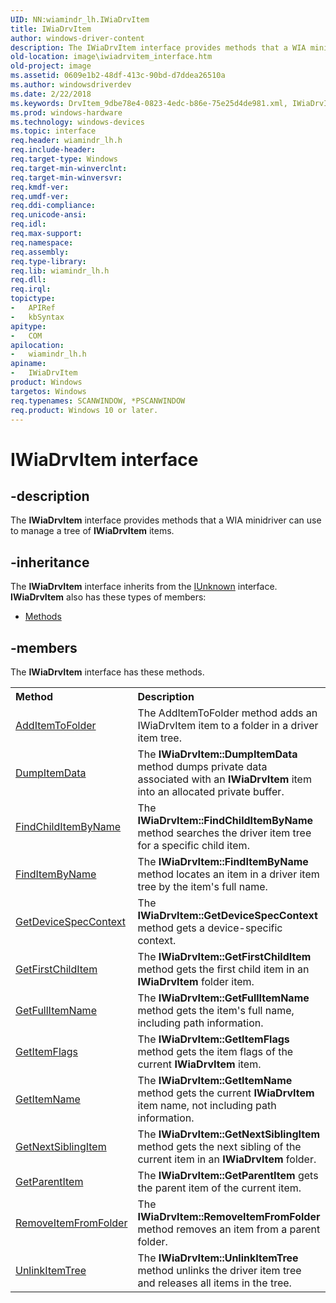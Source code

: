 ```yaml
---
UID: NN:wiamindr_lh.IWiaDrvItem
title: IWiaDrvItem
author: windows-driver-content
description: The IWiaDrvItem interface provides methods that a WIA minidriver can use to manage a tree of IWiaDrvItem items.
old-location: image\iwiadrvitem_interface.htm
old-project: image
ms.assetid: 0609e1b2-48df-413c-90bd-d7ddea26510a
ms.author: windowsdriverdev
ms.date: 2/22/2018
ms.keywords: DrvItem_9dbe78e4-0823-4edc-b86e-75e25d4de981.xml, IWiaDrvItem, IWiaDrvItem interface [Imaging Devices], IWiaDrvItem interface [Imaging Devices], described, image.iwiadrvitem_interface, wiamindr_lh/IWiaDrvItem
ms.prod: windows-hardware
ms.technology: windows-devices
ms.topic: interface
req.header: wiamindr_lh.h
req.include-header: 
req.target-type: Windows
req.target-min-winverclnt: 
req.target-min-winversvr: 
req.kmdf-ver: 
req.umdf-ver: 
req.ddi-compliance: 
req.unicode-ansi: 
req.idl: 
req.max-support: 
req.namespace: 
req.assembly: 
req.type-library: 
req.lib: wiamindr_lh.h
req.dll: 
req.irql: 
topictype:
-	APIRef
-	kbSyntax
apitype:
-	COM
apilocation:
-	wiamindr_lh.h
apiname:
-	IWiaDrvItem
product: Windows
targetos: Windows
req.typenames: SCANWINDOW, *PSCANWINDOW
req.product: Windows 10 or later.
---
```


# IWiaDrvItem interface


## -description


The <b>IWiaDrvItem</b> interface provides methods that a WIA minidriver can use to manage a tree of <b>IWiaDrvItem</b> items.


## -inheritance

The <b xmlns:loc="http://microsoft.com/wdcml/l10n">IWiaDrvItem</b> interface inherits from the <a href="https://msdn.microsoft.com/33f1d79a-33fc-4ce5-a372-e08bda378332">IUnknown</a> interface. <b>IWiaDrvItem</b> also has these types of members:
<ul>
<li><a href="https://docs.microsoft.com/">Methods</a></li>
</ul>

## -members

The <b>IWiaDrvItem</b> interface has these methods.
<table class="members" id="memberListMethods">
<tr>
<th align="left" width="37%">Method</th>
<th align="left" width="63%">Description</th>
</tr>
<tr data="declared;">
<td align="left" width="37%">
<a href="https://msdn.microsoft.com/3f1cd0bf-13ce-49bc-a48e-dc3d89f3c7d7">AddItemToFolder</a>
</td>
<td align="left" width="63%">
The AddItemToFolder method adds an IWiaDrvItem item to a folder in a driver item tree.

</td>
</tr>
<tr data="declared;">
<td align="left" width="37%">
<a href="https://msdn.microsoft.com/e17da654-60a7-4942-99f9-f55df87a1ca3">DumpItemData</a>
</td>
<td align="left" width="63%">
The <b>IWiaDrvItem::DumpItemData</b> method dumps private data associated with an <b>IWiaDrvItem</b> item into an allocated private buffer.

</td>
</tr>
<tr data="declared;">
<td align="left" width="37%">
<a href="https://msdn.microsoft.com/04f446f2-cd59-4191-be0c-60140ecee3b2">FindChildItemByName</a>
</td>
<td align="left" width="63%">
The <b>IWiaDrvItem::FindChildItemByName</b> method searches the driver item tree for a specific child item.

</td>
</tr>
<tr data="declared;">
<td align="left" width="37%">
<a href="https://msdn.microsoft.com/59a77753-1f34-4224-af11-c6bbfa847619">FindItemByName</a>
</td>
<td align="left" width="63%">
The<b> IWiaDrvItem::FindItemByName</b> method locates an item in a driver item tree by the item's full name.

</td>
</tr>
<tr data="declared;">
<td align="left" width="37%">
<a href="https://msdn.microsoft.com/04f8d7ef-43c6-43b7-afa1-06ae379a8e26">GetDeviceSpecContext</a>
</td>
<td align="left" width="63%">
The<b> IWiaDrvItem::GetDeviceSpecContext</b> method gets a device-specific context.

</td>
</tr>
<tr data="declared;">
<td align="left" width="37%">
<a href="https://msdn.microsoft.com/2e580a57-03cb-4ff4-b3c6-0b5ef17b4ccb">GetFirstChildItem</a>
</td>
<td align="left" width="63%">
The <b>IWiaDrvItem::GetFirstChildItem</b> method gets the first child item in an <b>IWiaDrvItem</b> folder item.

</td>
</tr>
<tr data="declared;">
<td align="left" width="37%">
<a href="https://msdn.microsoft.com/810faf49-faa9-45f2-af94-af576f4c1075">GetFullItemName</a>
</td>
<td align="left" width="63%">
The <b>IWiaDrvItem::GetFullItemName</b> method gets the item's full name, including path information.

</td>
</tr>
<tr data="declared;">
<td align="left" width="37%">
<a href="https://msdn.microsoft.com/47358d69-ef45-4cac-8187-72c354912c4e">GetItemFlags</a>
</td>
<td align="left" width="63%">
The <b>IWiaDrvItem::GetItemFlags</b> method gets the item flags of the current <b>IWiaDrvItem</b> item.

</td>
</tr>
<tr data="declared;">
<td align="left" width="37%">
<a href="https://msdn.microsoft.com/1e731975-13f8-4b5d-93de-714f62e9591f">GetItemName</a>
</td>
<td align="left" width="63%">
The <b>IWiaDrvItem::GetItemName</b> method gets the current <b>IWiaDrvItem</b> item name, not including path information.

</td>
</tr>
<tr data="declared;">
<td align="left" width="37%">
<a href="https://msdn.microsoft.com/bc348f40-aaa4-4cd4-9dee-c02748d7412c">GetNextSiblingItem</a>
</td>
<td align="left" width="63%">
The <b>IWiaDrvItem::GetNextSiblingItem</b> method gets the next sibling of the current item in an <b>IWiaDrvItem</b> folder.

</td>
</tr>
<tr data="declared;">
<td align="left" width="37%">
<a href="https://msdn.microsoft.com/e6197993-b998-424e-ab5d-a91a57c7398c">GetParentItem</a>
</td>
<td align="left" width="63%">
The <b>IWiaDrvItem::GetParentItem</b> gets the parent item of the current item.

</td>
</tr>
<tr data="declared;">
<td align="left" width="37%">
<a href="https://msdn.microsoft.com/f800427e-d6b6-4f4c-aee7-4b2b0d0aa0c4">RemoveItemFromFolder</a>
</td>
<td align="left" width="63%">
The <b>IWiaDrvItem::RemoveItemFromFolder</b> method removes an item from a parent folder.

</td>
</tr>
<tr data="declared;">
<td align="left" width="37%">
<a href="https://msdn.microsoft.com/f6fb2929-177b-44cd-a313-8620ba9b2907">UnlinkItemTree</a>
</td>
<td align="left" width="63%">
The <b>IWiaDrvItem::UnlinkItemTree</b> method unlinks the driver item tree and releases all items in the tree.

</td>
</tr>
</table> 

